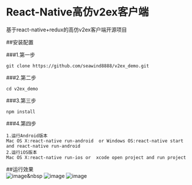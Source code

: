 # React-Native高仿v2ex客户端
基于react-native+redux的高仿v2ex客户端开源项目

##安装配置

###1.第一步
```
git clone https://github.com/seawind8888/v2ex_demo.git
```
###2.第二步
```
cd v2ex_demo
```
###3.第三步
```
npm install
```
###4.第四步
```
1.运行Android版本
Mac OS X:react-native run-android  or Windows OS:react-native start and react-native run-android
2.运行iOS版本
Mac OS X:react-native run-ios or  xcode open project and run project
```
##运行效果 
<br/>
 ![image](https://github.com/seawind8888/v2ex_demo/blob/master/screenshot/v2ex_app1.gif)&nbsp
 ![image](https://github.com/seawind8888/v2ex_demo/blob/master/screenshot/v2ex_app2.gif) 
 ![image](https://github.com/seawind8888/v2ex_demo/blob/master/screenshot/v2ex_app3.gif) 
